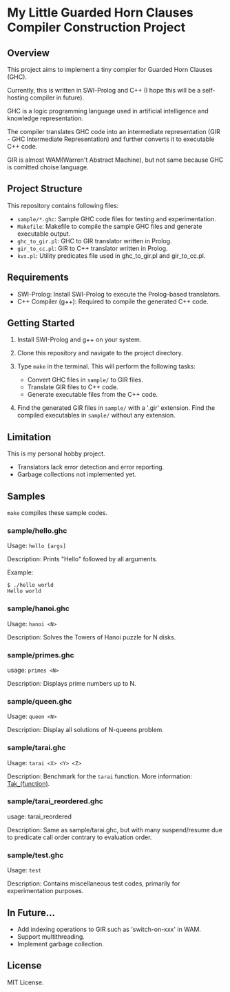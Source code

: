 # My Little Guarded Horn Clauses Compiler Construction Project

## Overview

This project aims to implement a tiny compier for Guarded Horn Clauses (GHC).

Currently, this is written in SWI-Prolog and C++ (I hope this will be a self-hosting compiler in future).

GHC is a logic programming language used in artificial intelligence and knowledge representation.

The compiler translates GHC code into an intermediate representation (GIR - GHC Intermediate Representation) and further converts it to executable C++ code.

GIR is almost WAM(Warren't Abstract Machine), but not same because GHC is comitted choise language.

## Project Structure

This repository contains following files:

- `sample/*.ghc`: Sample GHC code files for testing and experimentation.
- `Makefile`: Makefile to compile the sample GHC files and generate executable output.
- `ghc_to_gir.pl`: GHC to GIR translator written in Prolog.
- `gir_to_cc.pl`: GIR to C++ translator written in Prolog.
- `kvs.pl`: Utility predicates file used in ghc_to_gir.pl and gir_to_cc.pl.

## Requirements

- SWI-Prolog: Install SWI-Prolog to execute the Prolog-based translators.
- C++ Compiler (g++): Required to compile the generated C++ code.

## Getting Started

1. Install SWI-Prolog and g++ on your system.

2. Clone this repository and navigate to the project directory.

3. Type `make` in the terminal. This will perform the following tasks:
   - Convert GHC files in `sample/` to GIR files.
   - Translate GIR files to C++ code.
   - Generate executable files from the C++ code.

4. Find the generated GIR files in `sample/` with a '.gir' extension.
   Find the compiled executables in `sample/` without any extension.

## Limitation

This is my personal hobby project.

- Translators lack error detection and error reporting.
- Garbage collections not implemented yet.

## Samples

`make` compiles these sample codes.

### sample/hello.ghc

Usage: `hello [args]`

Description: Prints "Hello" followed by all arguments.

Example:

```shell
$ ./hello world
Hello world 
```

### sample/hanoi.ghc

Usage: `hanoi <N>`

Description: Solves the Towers of Hanoi puzzle for N disks.

### sample/primes.ghc

usage: `primes <N>`

Description: Displays prime numbers up to N.

### sample/queen.ghc

Usage: `queen <N>`

Description: Display all solutions of N-queens problem.

### sample/tarai.ghc

Usage: `tarai <X> <Y> <Z>`

Description: Benchmark for the `tarai` function. More information: [Tak_(function)](https://en.wikipedia.org/wiki/Tak_(function)).

### sample/tarai_reordered.ghc

usage: tarai_reordered <X> <Y> <Z>

Description: Same as sample/tarai.ghc, but with many suspend/resume due to predicate call order contrary to evaluation order.

### sample/test.ghc

Usage: `test`

Description: Contains miscellaneous test codes, primarily for experimentation purposes.

## In Future...

- Add indexing operations to GIR such as 'switch-on-xxx' in WAM.
- Support multithreading.
- Implement garbage collection.

## License

MIT License.
